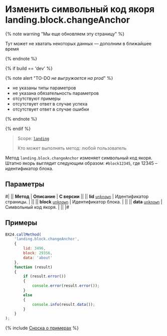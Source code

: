# Изменить символьный код якоря landing.block.changeAnchor

{% note warning "Мы еще обновляем эту страницу" %}

Тут может не хватать некоторых данных — дополним в ближайшее время

{% endnote %}

{% if build == 'dev' %}

{% note alert "TO-DO _не выгружается на prod_" %}

- не указаны типы параметров
- не указана обязательность параметров
- отсутствуют примеры
- отсутствует ответ в случае успеха
- отсутствует ответ в случае ошибки

{% endnote %}

{% endif %}

> Scope: [`landing`](../../../scopes/permissions.md)
>
> Кто может выполнять метод: любой пользователь

Метод `landing.block.changeAnchor` изменяет символьный код якоря. Штатно якорь выглядит следующим образом: `#block12345`, где 12345 – идентификатор блока.

## Параметры

#|
|| **Метод** | **Описание** | **С версии** ||
|| **lid**
[`unknown`](../../../data-types.md) | Идентификатор страницы. | ||
|| **block**
[`unknown`](../../../data-types.md) | Идентификатор блока. | ||
|| **data**
[`unknown`](../../../data-types.md) | Символьный код якоря. | ||
|#

## Примеры

```js
BX24.callMethod(
    'landing.block.changeAnchor',
    {
        lid: 3496,
        block: 29356,
        data: 'about'
    },
    function (result)
    {
        if (result.error())
        {
            console.error(result.error());
        }
        else
        {
            console.info(result.data());
        }
    }
);
```

{% include [Сноска о примерах](../../../../_includes/examples.md) %}